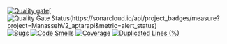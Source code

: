 [![Quality gate](https://sonarcloud.io/api/project_badges/quality_gate?project=ManassehV2_aptarapi)](https://sonarcloud.io/summary/new_code?id=ManassehV2_aptarapi)[![Quality Gate Status(https://sonarcloud.io/api/project_badges/measure?project=ManassehV2_aptarapi&metric=alert_status)](https://sonarcloud.io/summary/new_code?id=ManassehV2_aptarapi)   [![Bugs](https://sonarcloud.io/api/project_badges/measure?project=ManassehV2_aptarapi&metric=bugs)](https://sonarcloud.io/summary/new_code?id=ManassehV2_aptarapi)   [![Code Smells](https://sonarcloud.io/api/project_badges/measure?project=ManassehV2_aptarapi&metric=code_smells)](https://sonarcloud.io/summary/new_code?id=ManassehV2_aptarapi)   [![Coverage](https://sonarcloud.io/api/project_badges/measure?project=ManassehV2_aptarapi&metric=coverage)](https://sonarcloud.io/summary/new_code?id=ManassehV2_aptarapi)  [![Duplicated Lines (%)](https://sonarcloud.io/api/project_badges/measure?project=ManassehV2_aptarapi&metric=duplicated_lines_density)](https://sonarcloud.io/summary/new_code?id=ManassehV2_aptarapi)
